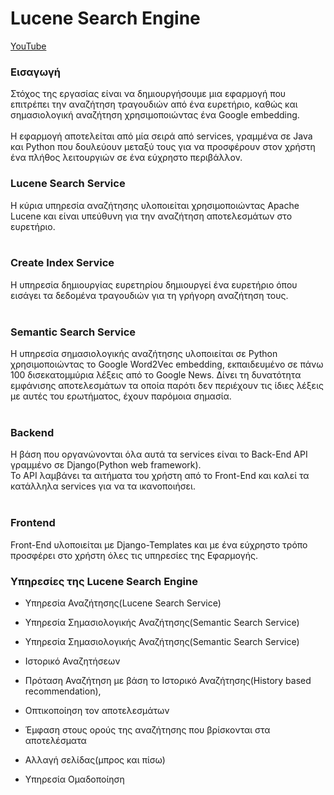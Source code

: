 # Lucene Search Engine
<a href="https://youtu.be/AApbTsObiC8">YouTube<a/>
### Εισαγωγή
Στόχος της εργασίας είναι να δημιουργήσουμε μια εφαρμογή που επιτρέπει την αναζήτηση τραγουδιών από ένα ευρετήριο, καθώς και σημασιολογική αναζήτηση χρησιμοποιώντας ένα  Google embedding.<br>   
Η εφαρμογή αποτελείται από μία σειρά από services, γραμμένα σε Java και Python που δουλεύουν μεταξύ τους για να προσφέρουν στον χρήστη ένα πλήθος λειτουργιών σε ένα εύχρηστο περιβάλλον. <br>    
### Lucene Search Service     
Η κύρια υπηρεσία αναζήτησης υλοποιείται χρησιμοποιώντας Apache Lucene και είναι υπεύθυνη για την αναζήτηση αποτελεσμάτων στο ευρετήριο.<br><br>
### Create Index Service      
Η υπηρεσία δημιουργίας ευρετηρίου δημιουργεί ένα ευρετήριο όπου εισάγει τα δεδομένα τραγουδιών για τη γρήγορη αναζήτηση τους.<br><br>
### Semantic Search Service        
Η υπηρεσία σημασιολογικής αναζήτησης υλοποιείται σε Python χρησιμοποιώντας το Google Word2Vec embedding, εκπαιδευμένο σε πάνω 100 δισεκατομμύρια λέξεις από το Google News. Δίνει τη δυνατότητα εμφάνισης αποτελεσμάτων τα οποία παρότι δεν περιέχουν τις ίδιες λέξεις με αυτές του ερωτήματος, έχουν παρόμοια σημασία.<br><br>
### Backend      
Η βάση που οργανώνονται όλα αυτά τα services είναι το Back-End API γραμμένο σε Django(Python web framework).    
Το API λαμβάνει τα αιτήματα του χρήστη από το Front-End και καλεί τα κατάλληλα services για να τα ικανοποιήσει.<br><br>
### Frontend        
 Front-End υλοποιείται με Django-Templates και με ένα εύχρηστο τρόπο προσφέρει στο χρήστη όλες τις υπηρεσίες της Εφαρμογής.    

### Υπηρεσίες της  Lucene Search Engine   
*   Υπηρεσία Αναζήτησης(Lucene Search Service)
*   Υπηρεσία Σημασιολογικής Αναζήτησης(Semantic Search Service)

*   Υπηρεσία Σημασιολογικής Αναζήτησης(Semantic Search Service)    

*	Ιστορικό Αναζητήσεων   

*	Πρόταση Αναζήτηση με βάση το Ιστορικό Αναζήτησης(History based recommendation),    

*	Οπτικοποίηση τον αποτελεσμάτων    

*	Έμφαση στους ορούς της αναζήτησης που βρίσκονται στα αποτελέσματα   

*	Αλλαγή σελίδας(μπρος και πίσω)   

*	Υπηρεσία Ομαδοποίηση    
